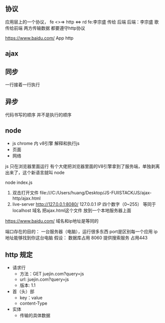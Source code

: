 ## 协议
应用层上的一个协议，
fe    <>=>    http    <=>    rd
fe:李宗盛   传给  后端
后端：李宗盛    歌传给前端
两方传输数据  都要遵守http协议


https://www.baidu.com/
App   http

## ajax

## 同步
一行接着一行执行
## 异步
代码书写的顺序 并不是执行的顺序


## node
- js    chrome 内 v8引擎 解释和执行js
- 页面
- 网络

js 只在浏览器里面运行
有个大佬把浏览器里面的V8引擎拿到了服务端，单独剥离出来了，这个新语言就叫 node
<!-- 用node -->
node index.js 

1. 双击打开文件
file:///C:/Users/huang/Desktop/JS-FUllSTACK/JS/ajax-http/ajax.html
2. live-server
http://127.0.0.1:8080/
127.0.0.1 IP 四个数字（0~255）
等同于
localhost 域名
把ajax.html这个文件 放到一个本地服务器上面

https://www.baidu.com/ 域名和ip地址是等同的

端口存在的目的：
一台服务器（电脑），运行很多东西
port是区别每一个应用
ip地址能够找到你这台电脑
假设：
数据库占用 8060
提供搜索服务 占用443


## http 规定
- 请求行
  - 方法：GET juejin.com?query=js
  - url: juejin.com?query=js
  - 版本: 1.1
- 首（头）部
  - key：value
  - content-Type
- 实体
  - 传输的具体数据